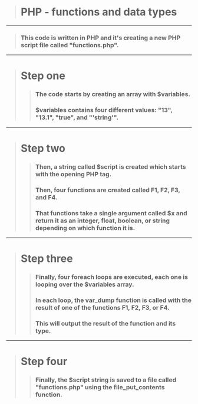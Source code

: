 > # PHP - functions and data types
***

> ### This code is written in PHP and it's creating a new PHP script file called "functions.php".
***

> # Step one
>> ### The code starts by creating an array with $variables.
>> ### $variables contains four different values: "13", "13.1", "true", and "'string'".
***

> # Step two
>> ### Then, a string called $script is created which starts with the opening PHP tag. 
>> ### Then, four functions are created called F1, F2, F3, and F4. 
>> ### That functions take a single argument called $x and return it as an integer, float, boolean, or string depending on which function it is.
***

> # Step three
>> ### Finally, four foreach loops are executed, each one is looping over the $variables array. 
>> ### In each loop, the var_dump function is called with the result of one of the functions F1, F2, F3, or F4. 
>> ### This will output the result of the function and its type.
***

> # Step four
>> ### Finally, the $script string is saved to a file called "functions.php" using the file_put_contents function.
